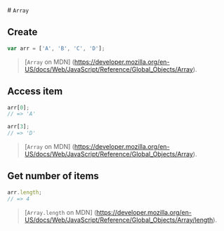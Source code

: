 # `Array`

## Create

```js
var arr = ['A', 'B', 'C', 'D'];
```

> [`Array` on MDN]
(https://developer.mozilla.org/en-US/docs/Web/JavaScript/Reference/Global_Objects/Array).

## Access item

```js
arr[0];
// => 'A'

arr[3];
// => 'D'
```

> [`Array` on MDN]
(https://developer.mozilla.org/en-US/docs/Web/JavaScript/Reference/Global_Objects/Array).

## Get number of items

```js
arr.length;
// => 4
```

> [`Array.length` on MDN]
(https://developer.mozilla.org/en-US/docs/Web/JavaScript/Reference/Global_Objects/Array/length).
